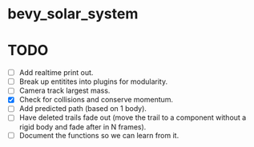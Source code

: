 # bevy_solar_system

# TODO
- [ ] Add realtime print out.
- [ ] Break up entitites into plugins for modularity.
- [ ] Camera track largest mass.
- [x] Check for collisions and conserve momentum.
- [ ] Add predicted path (based on 1 body).
- [ ] Have deleted trails fade out (move the trail to a component without a rigid body and fade after in N frames).
- [ ] Document the functions so we can learn from it.